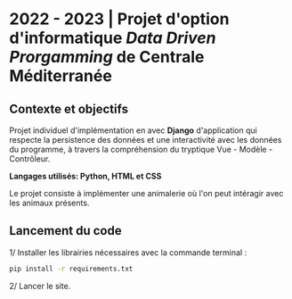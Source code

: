 # 2022 - 2023 | Projet d'option d'informatique _Data Driven Prorgamming_ de Centrale Méditerranée

## Contexte et objectifs 

Projet individuel d'implémentation en avec **Django** d'application qui respecte la persistence des données et une interactivité avec les données du programme, à travers la compréhension du tryptique Vue - Modèle - Contrôleur. 

**Langages utilisés: Python, HTML et CSS**

Le projet consiste à implémenter une animalerie où l'on peut intéragir avec les animaux présents. 

## Lancement du code 

1/ Installer les librairies nécessaires avec la commande terminal : 
```sh
pip install -r requirements.txt
```

2/ Lancer le site. 


